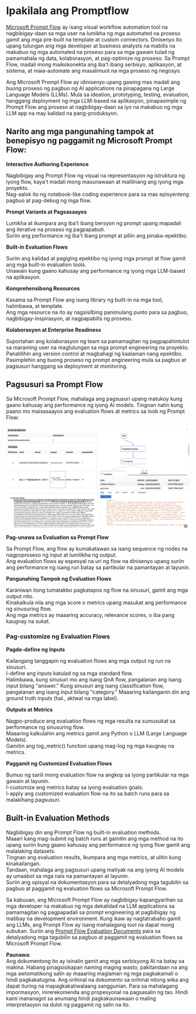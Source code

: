 # **Ipakilala ang Promptflow**

[Microsoft Prompt Flow](https://microsoft.github.io/promptflow/index.html?WT.mc_id=aiml-138114-kinfeylo) ay isang visual workflow automation tool na nagbibigay-daan sa mga user na lumikha ng mga automated na proseso gamit ang mga pre-built na template at custom connectors. Dinisenyo ito upang tulungan ang mga developer at business analysts na mabilis na makabuo ng mga automated na proseso para sa mga gawain tulad ng pamamahala ng data, kolaborasyon, at pag-optimize ng proseso. Sa Prompt Flow, madali mong maikokonekta ang iba't ibang serbisyo, aplikasyon, at sistema, at maia-automate ang masalimuot na mga proseso ng negosyo.

Ang Microsoft Prompt Flow ay idinisenyo upang gawing mas madali ang buong proseso ng pagbuo ng AI applications na pinapagana ng Large Language Models (LLMs). Mula sa ideation, prototyping, testing, evaluation, hanggang deployment ng mga LLM-based na aplikasyon, pinapasimple ng Prompt Flow ang proseso at nagbibigay-daan sa iyo na makabuo ng mga LLM app na may kalidad na pang-produksyon.

## Narito ang mga pangunahing tampok at benepisyo ng paggamit ng Microsoft Prompt Flow:

**Interactive Authoring Experience**

Nagbibigay ang Prompt Flow ng visual na representasyon ng istruktura ng iyong flow, kaya't madali mong mauunawaan at malilinang ang iyong mga proyekto.  
Nag-aalok ito ng notebook-like coding experience para sa mas episyenteng pagbuo at pag-debug ng mga flow.

**Prompt Variants at Pagsasaayos**

Lumikha at ikumpara ang iba't ibang bersyon ng prompt upang mapadali ang iterative na proseso ng pagpapabuti.  
Suriin ang performance ng iba't ibang prompt at piliin ang pinaka-epektibo.

**Built-in Evaluation Flows**

Suriin ang kalidad at pagiging epektibo ng iyong mga prompt at flow gamit ang mga built-in evaluation tools.  
Unawain kung gaano kahusay ang performance ng iyong mga LLM-based na aplikasyon.

**Komprehensibong Resources**

Kasama sa Prompt Flow ang isang library ng built-in na mga tool, halimbawa, at template.  
Ang mga resource na ito ay nagsisilbing panimulang punto para sa pagbuo, nagbibigay-inspirasyon, at nagpapabilis ng proseso.

**Kolaborasyon at Enterprise Readiness**

Suportahan ang kolaborasyon ng team sa pamamagitan ng pagpapahintulot sa maraming user na magtulungan sa mga prompt engineering na proyekto.  
Panatilihin ang version control at magbahagi ng kaalaman nang epektibo.  
Pasimplehin ang buong proseso ng prompt engineering mula sa pagbuo at pagsusuri hanggang sa deployment at monitoring.

## Pagsusuri sa Prompt Flow

Sa Microsoft Prompt Flow, mahalaga ang pagsusuri upang matukoy kung gaano kahusay ang performance ng iyong AI models. Tingnan natin kung paano mo maisasaayos ang evaluation flows at metrics sa loob ng Prompt Flow:

![PFVizualise](../../../../../translated_images/pfvisualize.93c453890f4088830217fa7308b1a589058ed499bbfff160c85676066b5cbf2d.tl.png)

**Pag-unawa sa Evaluation sa Prompt Flow**

Sa Prompt Flow, ang flow ay kumakatawan sa isang sequence ng nodes na nagpoproseso ng input at lumilikha ng output.  
Ang evaluation flows ay espesyal na uri ng flow na dinisenyo upang suriin ang performance ng isang run batay sa partikular na pamantayan at layunin.

**Pangunahing Tampok ng Evaluation Flows**

Karaniwan itong tumatakbo pagkatapos ng flow na sinusuri, gamit ang mga output nito.  
Kinakalkula nila ang mga score o metrics upang masukat ang performance ng sinusuring flow.  
Ang mga metrics ay maaaring accuracy, relevance scores, o iba pang kaugnay na sukat.

### Pag-customize ng Evaluation Flows

**Pagde-define ng Inputs**

Kailangang tanggapin ng evaluation flows ang mga output ng run na sinusuri.  
I-define ang inputs katulad ng sa mga standard flow.  
Halimbawa, kung sinusuri mo ang isang QnA flow, pangalanan ang isang input bilang "answer." Kung sinusuri ang isang classification flow, pangalanan ang isang input bilang "category." Maaaring kailanganin din ang ground truth inputs (hal., aktwal na mga label).

**Outputs at Metrics**

Nagpo-produce ang evaluation flows ng mga resulta na sumusukat sa performance ng sinusuring flow.  
Maaaring kalkulahin ang metrics gamit ang Python o LLM (Large Language Models).  
Gamitin ang log_metric() function upang mag-log ng mga kaugnay na metrics.

**Paggamit ng Customized Evaluation Flows**

Bumuo ng sarili mong evaluation flow na angkop sa iyong partikular na mga gawain at layunin.  
I-customize ang metrics batay sa iyong evaluation goals.  
I-apply ang customized evaluation flow na ito sa batch runs para sa malakihang pagsusuri.

## Built-in Evaluation Methods

Nagbibigay din ang Prompt Flow ng built-in evaluation methods.  
Maaari kang mag-submit ng batch runs at gamitin ang mga method na ito upang suriin kung gaano kahusay ang performance ng iyong flow gamit ang malalaking datasets.  
Tingnan ang evaluation results, ikumpara ang mga metrics, at ulitin kung kinakailangan.  
Tandaan, mahalaga ang pagsusuri upang matiyak na ang iyong AI models ay umaabot sa mga nais na pamantayan at layunin.  
Suriin ang opisyal na dokumentasyon para sa detalyadong mga tagubilin sa pagbuo at paggamit ng evaluation flows sa Microsoft Prompt Flow.

Sa kabuuan, ang Microsoft Prompt Flow ay nagbibigay-kapangyarihan sa mga developer na makabuo ng mga dekalidad na LLM applications sa pamamagitan ng pagpapadali sa prompt engineering at pagbibigay ng matibay na development environment. Kung ikaw ay nagtatrabaho gamit ang LLMs, ang Prompt Flow ay isang mahalagang tool na dapat mong subukan. Suriin ang [Prompt Flow Evaluation Documents](https://learn.microsoft.com/azure/machine-learning/prompt-flow/how-to-develop-an-evaluation-flow?view=azureml-api-2?WT.mc_id=aiml-138114-kinfeylo) para sa detalyadong mga tagubilin sa pagbuo at paggamit ng evaluation flows sa Microsoft Prompt Flow.

**Paunawa**:  
Ang dokumentong ito ay isinalin gamit ang mga serbisyong AI na batay sa makina. Habang pinagsisikapan naming maging wasto, pakitandaan na ang mga awtomatikong salin ay maaaring maglaman ng mga pagkakamali o hindi pagkakatugma. Ang orihinal na dokumento sa orihinal nitong wika ang dapat ituring na mapagkakatiwalaang sanggunian. Para sa mahalagang impormasyon, inirerekomenda ang propesyonal na pagsasalin ng tao. Hindi kami mananagot sa anumang hindi pagkakaunawaan o maling interpretasyon na dulot ng paggamit ng salin na ito.